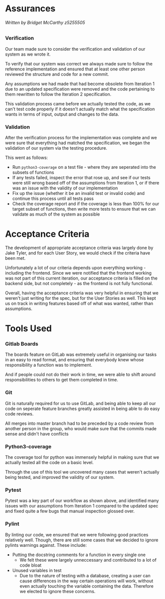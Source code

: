 # Assurances
###### Written by Bridget McCarthy z5255505
### Verification
Our team made sure to consider the verification and validation of our system as we wrote it.

To verify that our system was correct we always made sure to follow the reference implementation and ensured that at least one other person reviewed the structure and code for a new commit.

Any assumptions we had made that had become obsolete from Iteration 1 due to an updated specification were removed and the code pertaining to them rewritten to follow the Iteration 2 specification.

This validation process came before we actually tested the code, as we can't test code properly if it doesn't actually match what the specification wants in terms of input, output and changes to the data.
### Validation
After the verification process for the implementation was complete and we were sure that everything had matched the specification, we began the validation of our system via the testing procedure.

This went as follows:
- Run `python3-coverage` on a test file - where they are seperated into the subsets of functions
- If any tests failed, inspect the error that rose up, and see if our tests were still wrong based off of the assumptions from Iteration 1, or if there was an issue with the validity of our implementation
- Fix up the issue (whether it be an invalid test or invalid code) and continue this process until all tests pass
- Check the coverage report and if the coverage is less than 100% for our target subset of functions, then write more tests to ensure that we can validate as much of the system as possible

# Acceptance Criteria
The development of appropriate acceptance criteria was largely done by Jake Tyler, and for each User Story, we would check if the criteria have been met.

Unfortunately a lot of our criteria depends upon everything working - including the frontend. Since we were notified that the frontend working was not part of this current iteration, our acceptance criteria is filled on the backend side, but not completely - as the frontend is not fully functional.

Overall, having the acceptance criteria was very helpful in ensuring that we weren't just writing for the spec, but for the User Stories as well. This kept us on track in writing features based off of what was wanted, rather than assumptions.

# Tools Used
### Gitlab Boards
The boards feature on GitLab was extremely useful in organising our tasks in an easy to read format, and ensuring that everybody knew whose responsibility a function was to implement.

And if people could not do their work in time, we were able to shift around responsibilities to others to get them completed in time.

### Git
Git is naturally required for us to use GitLab, and being able to keep all our code on seperate feature branches greatly assisted in being able to do easy code reviews.

All merges into master branch had to be preceded by a code review from another person in the group, who would make sure that the commits made sense and didn't have conflicts

### Python3-coverage
The coverage tool for python was immensely helpful in making sure that we actually tested all the code on a basic level.

Through the use of this tool we uncovered many cases that weren't actually being tested, and improved the validity of our system.

### Pytest
Pytest was a key part of our workflow as shown above, and identified many issues with our assumptions from Iteration 1 compared to the updated spec and fixed quite a few bugs that manual inspection glossed over.

### Pylint
By linting our code, we ensured that we were following good practices relatively well. Though, there are still some cases that we decided to ignore pylints warnings against. These include:

- Putting the docstring comments for a function in every single one
  - We felt these were largely unneccessary and contributed to a lot of code bloat
- Unused variables in test
  - Due to the nature of testing with a database, creating a user can cause differences in the way certain operations will work, without even actually touching the variable containing the data. Therefore we elected to ignore these concerns.
